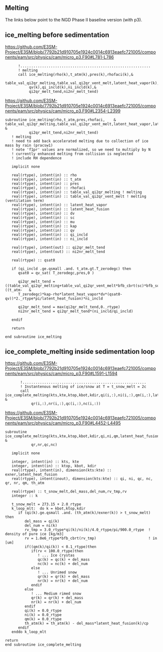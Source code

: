 ## Melting 

The links below point to the NGD Phase II baseline version (with p3). 

## ice_melting before sedimentation  

https://github.com/E3SM-Project/E3SM/blob/7792b21d910705e1924c0014c6913eaefc721005/components/eam/src/physics/cam/micro_p3.F90#L781-L786

```
      !............................................................
      ! melting
      call ice_melting(rho(k),t_atm(k),pres(k),rhofaci(k),&
           table_val_qi2qr_melting,table_val_qi2qr_vent_melt,latent_heat_vapor(k),latent_heat_fusion(k),dv,sc,mu,kap,&
           qv(k),qi_incld(k),ni_incld(k),&
           qi2qr_melt_tend,ni2nr_melt_tend)
```

https://github.com/E3SM-Project/E3SM/blob/7792b21d910705e1924c0014c6913eaefc721005/components/eam/src/physics/cam/micro_p3.F90#L2354-L2399

```
subroutine ice_melting(rho,t_atm,pres,rhofaci,    &
table_val_qi2qr_melting,table_val_qi2qr_vent_melt,latent_heat_vapor,latent_heat_fusion,dv,sc,mu,kap,qv,qi_incld,ni_incld,    &
           qi2qr_melt_tend,ni2nr_melt_tend)
   ! melting
   ! need to add back accelerated melting due to collection of ice mass by rain (pracsw1)
   ! note 'f1pr' values are normalized, so we need to multiply by N
   ! currently enhanced melting from collision is neglected
   ! include RH dependence

   implicit none

   real(rtype), intent(in) :: rho
   real(rtype), intent(in) :: t_atm
   real(rtype), intent(in) :: pres
   real(rtype), intent(in) :: rhofaci
   real(rtype), intent(in) :: table_val_qi2qr_melting ! melting
   real(rtype), intent(in) :: table_val_qi2qr_vent_melt ! melting (ventilation term)
   real(rtype), intent(in) :: latent_heat_vapor
   real(rtype), intent(in) :: latent_heat_fusion
   real(rtype), intent(in) :: dv
   real(rtype), intent(in) :: sc
   real(rtype), intent(in) :: mu
   real(rtype), intent(in) :: kap
   real(rtype), intent(in) :: qv
   real(rtype), intent(in) :: qi_incld
   real(rtype), intent(in) :: ni_incld

   real(rtype), intent(out) :: qi2qr_melt_tend
   real(rtype), intent(out) :: ni2nr_melt_tend

   real(rtype) :: qsat0

   if (qi_incld .ge.qsmall .and. t_atm.gt.T_zerodegc) then
      qsat0 = qv_sat( T_zerodegc,pres,0 )

      qi2qr_melt_tend = ((table_val_qi2qr_melting+table_val_qi2qr_vent_melt*bfb_cbrt(sc)*bfb_sqrt(rhofaci*rho/mu))*((t_atm-   &
      T_zerodegc)*kap-rho*latent_heat_vapor*dv*(qsat0-qv))*2._rtype*pi/latent_heat_fusion)*ni_incld

      qi2qr_melt_tend = max(qi2qr_melt_tend,0._rtype)
      ni2nr_melt_tend = qi2qr_melt_tend*(ni_incld/qi_incld)

   endif

   return

end subroutine ice_melting
```


## ice_complete_melting inside sedimentation loop 


https://github.com/E3SM-Project/E3SM/blob/7792b21d910705e1924c0014c6913eaefc721005/components/eam/src/physics/cam/micro_p3.F90#L1591-L1594


```
       !.........................................................
       ! Instantenous melting of ice/snow at T = t_snow_melt = 2c    
       call ice_complete_melting(kts,kte,ktop,kbot,kdir,qi(i,:),ni(i,:),qm(i,:),latent_heat_fusion(i,:),exner(i,:),th_atm(i,:), & 
            qr(i,:),nr(i,:),qc(i,:),nc(i,:))
```


https://github.com/E3SM-Project/E3SM/blob/7792b21d910705e1924c0014c6913eaefc721005/components/eam/src/physics/cam/micro_p3.F90#L4452-L4495


```
subroutine ice_complete_melting(kts,kte,ktop,kbot,kdir,qi,ni,qm,latent_heat_fusion,exner,th_atm, & 
            qr,nr,qc,nc)

   implicit none
   
   integer, intent(in) :: kts, kte
   integer, intent(in) :: ktop, kbot, kdir
   real(rtype), intent(in), dimension(kts:kte) :: exner,latent_heat_fusion
   real(rtype), intent(inout), dimension(kts:kte) :: qi, ni, qc, nc, qr, nr, qm, th_atm
   
   real(rtype) :: t_snow_melt,del_mass,del_num,rv_tmp,rv 
   integer :: k

   t_snow_melt = 273.15 + 2.0_rtype         
   k_loop_mlt:  do k = kbot,ktop,kdir
      if (qi(k).ge.qsmall .and. (th_atm(k)/exner(k)) > t_snow_melt) then
         del_mass = qi(k)
         del_num = ni(k)
         rv_tmp = 3.0_rtype*qi(k)/ni(k)/4.0_rtype/pi/900.0_rtype  ! density of pure ice [kg/m3]
         rv = 1.0e6_rtype*bfb_cbrt(rv_tmp)                        ! in [um]
         if((qm(k)/qi(k)) < 0.1_rtype)then
            if(rv < 100.0_rtype)then
               ! ... Ice crystas
               qc(k) = qc(k) + del_mass
               nc(k) = nc(k) + del_num
            else
               ! ... Unrimed snow
               qr(k) = qr(k) + del_mass
               nr(k) = nr(k) + del_num
            endif
         else
            ! ... Medium rimed snow
            qr(k) = qr(k) + del_mass
            nr(k) = nr(k) + del_num
         endif
         qi(k) = 0.0_rtype
         ni(k) = 0.0_rtype
         qm(k) = 0.0_rtype
         th_atm(k) = th_atm(k) - del_mass*latent_heat_fusion(k)/cp
      endif
   enddo k_loop_mlt
   
return
end subroutine ice_complete_melting  
```



